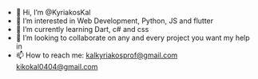- 👋 Hi, I’m @KyriakosKal
- 👀 I’m interested in Web Development, Python, JS and flutter
- 🌱 I’m currently learning Dart, c# and css 
- 💞️ I’m looking to collaborate on any and every project you want my help in 
- 📫 How to reach me: kalkyriakosprof@gmail.com
                      kikokal0404@gmail.com
<!---
KyriakosKal/KyriakosKal is a ✨ special ✨ repository because its `README.md` (this file) appears on your GitHub profile.
You can click the Preview link to take a look at your changes.
--->
